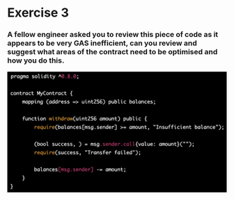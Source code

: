 # Exercise 3

### A fellow engineer asked you to review this piece of code as it appears to be very GAS inefficient, can you review and suggest what areas of the contract need to be optimised and how you do this.

![exercise 3](./static/image3.png)

